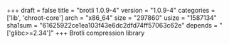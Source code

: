 +++
draft = false
title = "brotli 1.0.9-4"
version = "1.0.9-4"
categories = ['lib', 'chroot-core']
arch = "x86_64"
size = "297860"
usize = "1587134"
sha1sum = "61625922ce1ea103f43e6dc2dfd74ff57063c62e"
depends = "['glibc>=2.34']"
+++
Brotli compression library